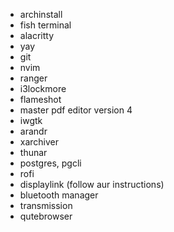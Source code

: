 - archinstall
- fish terminal
- alacritty
- yay
- git
- nvim
- ranger
- i3lockmore
- flameshot
- master pdf editor version 4
- iwgtk
- arandr
- xarchiver
- thunar
- postgres, pgcli
- rofi
- displaylink (follow aur instructions)
- bluetooth manager
- transmission
- qutebrowser
